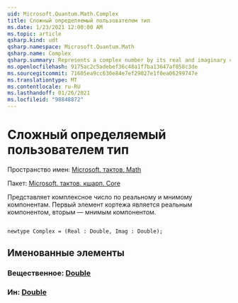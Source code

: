 ```yaml
---
uid: Microsoft.Quantum.Math.Complex
title: Сложный определяемый пользователем тип
ms.date: 1/23/2021 12:00:00 AM
ms.topic: article
qsharp.kind: udt
qsharp.namespace: Microsoft.Quantum.Math
qsharp.name: Complex
qsharp.summary: Represents a complex number by its real and imaginary components. The first element of the tuple is the real component, the second one - the imaginary component.
ms.openlocfilehash: 9175ac2c5adebef36c48a1f7ba13647af058c3de
ms.sourcegitcommit: 71605ea9cc630e84e7ef29027e1f0ea06299747e
ms.translationtype: MT
ms.contentlocale: ru-RU
ms.lasthandoff: 01/26/2021
ms.locfileid: "98848872"
---
```

# <a name="complex-user-defined-type"></a>Сложный определяемый пользователем тип

Пространство имен: [Microsoft. тактов. Math](xref:Microsoft.Quantum.Math)

Пакет: [Microsoft. тактов. кшарп. Core](https://nuget.org/packages/Microsoft.Quantum.QSharp.Core)


Представляет комплексное число по реальному и мнимому компонентам.
Первый элемент кортежа является реальным компонентом, вторым — мнимым компонентом.

```qsharp

newtype Complex = (Real : Double, Imag : Double);
```



## <a name="named-items"></a>Именованные элементы

### <a name="real--double"></a>Вещественное: [Double](xref:microsoft.quantum.lang-ref.double)


### <a name="imag--double"></a>Ин: [Double](xref:microsoft.quantum.lang-ref.double)

